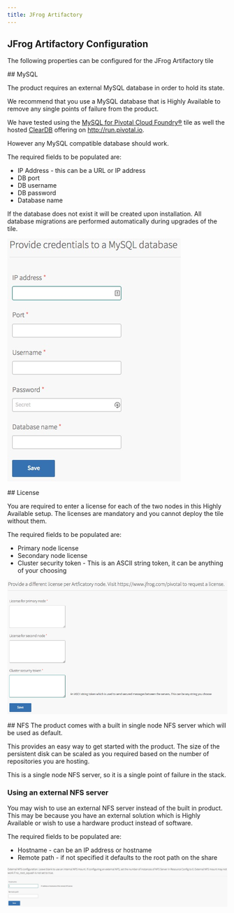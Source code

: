 ```yaml
---
title: JFrog Artifactory
---
```


## JFrog Artifactory Configuration

The following properties can be configured for the JFrog Artifactory tile

##<a id='mysql'></a> MySQL

The product requires an external MySQL database in order to hold its state.

We recommend that you use a MySQL database that is Highly Available to remove any single points of failure from the product.

We have tested using the [MySQL for Pivotal Cloud Foundry&reg;](https://network.pivotal.io/products/p-mysql) tile as well the hosted [ClearDB](https://console.run.pivotal.io/marketplace/cleardb) offering on http://run.pivotal.io.

However any MySQL compatible database should work.

The required fields to be populated are:

* IP Address - this can be a URL or IP address
* DB port
* DB username
* DB password
* Database name

If the database does not exist it will be created upon installation. All database migrations are performed automatically during upgrades of the tile.

![Image of OpsManager JFrog MySQL Configuration](mysql.jpeg)

##<a id='license'></a> License

You are required to enter a license for each of the two nodes in this Highly Available setup.
The licenses are mandatory and you cannot deploy the tile without them.

The required fields to be populated are:

* Primary node license
* Secondary node license
* Cluster security token - This is an ASCII string token, it can be anything of your choosing

![Image of OpsManager JFrog License Configuration](licence.jpeg)

##<a id='nfs'></a> NFS
The product comes with a built in single node NFS server which will be used as default.

This provides an easy way to get started with the product. The size of the persistent disk can be scaled as you required based on the number of repositories you are hosting.

This is a single node NFS server, so it is a single point of failure in the stack.

### Using an external NFS server
You may wish to use an external NFS server instead of the built in product.
This may be because you have an external solution which is Highly Available or wish to use a hardware product instead of software.

The required fields to be populated are:
* Hostname - can be an IP address or hostname
* Remote path - if not specified it defaults to the root path on the share

![Image of OpsManager NFS Configuration](nfs.jpeg)

